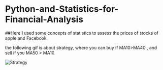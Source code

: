 # Python-and-Statistics-for-Financial-Analysis
##Here I used some concepts of statistics to assess the prices of stocks of apple and Facebook.

the following gif is about strategy, where you can buy if MA10>MA40 , and sell if you MA50 > MA10.

![Strategy](https://github.com/gab-costa/Python-and-Statistics-for-Financial-Analysis/blob/main/week_1%20(2).gif)

